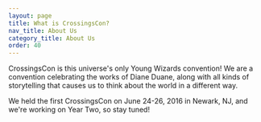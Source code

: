```yaml
---
layout: page
title: What is CrossingsCon?
nav_title: About Us
category_title: About Us
order: 40
---
```


CrossingsCon is this universe's only Young Wizards convention! We are a convention celebrating the works of Diane Duane,
along with all kinds of storytelling that causes us to think about the world in a different way.

We held the first CrossingsCon on June 24-26, 2016 in Newark, NJ, and we're working on Year Two, so stay tuned!
